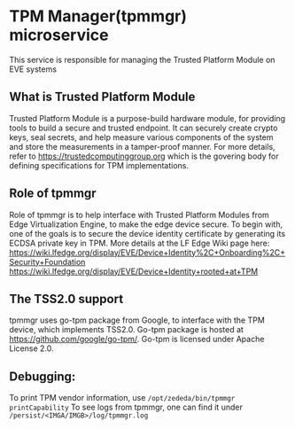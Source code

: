 
# TPM Manager(tpmmgr) microservice

This service is responsible for managing the Trusted Platform Module on EVE systems

## What is Trusted Platform Module

Trusted Platform Module is a purpose-build hardware module, for providing tools to
build a secure and trusted endpoint. It can securely create crypto keys, seal secrets,
and help measure various components of the system and store the measurements in a
tamper-proof manner. For more details, refer to https://trustedcomputinggroup.org which is
the govering body for defining specifications for TPM implementations.


## Role of tpmmgr

Role of tpmmgr is to help interface with Trusted Platform Modules from Edge Virtualization Engine,
to make the edge device secure. To begin with, one of the goals is to secure the device identity
certificate by generating its ECDSA private key in TPM. More details at the LF Edge Wiki page here:
<https://wiki.lfedge.org/display/EVE/Device+Identity%2C+Onboarding%2C+Security+Foundation>
<https://wiki.lfedge.org/display/EVE/Device+Identity+rooted+at+TPM>

## The TSS2.0 support

tpmmgr uses go-tpm package from Google, to interface with the TPM device, which implements TSS2.0.
Go-tpm package is hosted at <https://github.com/google/go-tpm/>. Go-tpm is licensed under Apache License 2.0.

## Debugging:

To print TPM vendor information, use `/opt/zededa/bin/tpmmgr printCapability`
To see logs from tpmmgr, one can find it under `/persist/<IMGA/IMGB>/log/tpmmgr.log`
